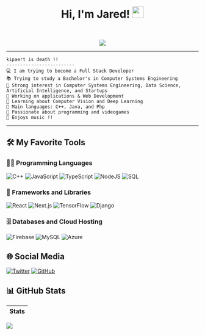 <h1 align="center">
Hi, I'm Jared! <img src="https://media.giphy.com/media/hvRJCLFzcasrR4ia7z/giphy.gif" width="30">
</h1>
<br/>

<!-- Typing SVG -->
<p align="center">
  <a href="https://github.com/DenverCoder1/readme-typing-svg">
    <img src="https://readme-typing-svg.herokuapp.com?lines=Computer+Science+Student;Full+Stack+Web+Developer;Entrepreneur;AI%20|%20ML%20Enthusiast;Always%20learning%20new%20things&center=true&width=380&height=45">
  </a>
</p>
<hr>

```
kipaert is death !!
-------------------------
💻 I am trying to become a Full Stack Developer
📚 Trying to study a Bachelor's in Computer Systems Engineering
📝 Strong interest in Computer Systems Engineering, Data Science, Artificial Intelligence, and Startups
🔭 Working on applications & Web Development
🌱 Learning about Computer Vision and Deep Learning
🌟 Main languages: C++, Java, and Php
🚀 Passionate about programming and videogames
🎵 Enjoys music !!
```
<hr>

## 🛠️ My Favorite Tools

### 👨‍💻 Programming Languages
<p>
    <img alt="C++" src="https://img.shields.io/badge/C++-%2300599C.svg?logo=c%2B%2B&logoColor=white">
    <img alt="JavaScript" src="https://img.shields.io/badge/JavaScript-%23F7DF1E.svg?logo=javascript&logoColor=black">
    <img alt="TypeScript" src="https://img.shields.io/badge/TypeScript-%23007ACC.svg?logo=typescript&logoColor=white">
    <img alt="NodeJS" src="https://img.shields.io/badge/Node.js-%2343853D.svg?logo=node.js&logoColor=white">
    <img alt="SQL" src="https://img.shields.io/badge/SQL-%23025E8C.svg?logo=mysql&logoColor=white">
</p>

### 🧰 Frameworks and Libraries
<p>
    <img alt="React" src="https://img.shields.io/badge/React-20232A?style=for-the-badge&logo=react&logoColor=61DAFB">
    <img alt="Next.js" src="https://img.shields.io/badge/Next.js-000000?style=for-the-badge&logo=next.js&logoColor=white">
    <img alt="TensorFlow" src="https://img.shields.io/badge/TensorFlow-%23FF6F00.svg?logo=TensorFlow&logoColor=white">
    <img alt="Django" src="https://img.shields.io/badge/Django-092E20?style=for-the-badge&logo=django&logoColor=white">
</p>

### 🗄️ Databases and Cloud Hosting
<p>
    <img alt="Firebase" src="https://img.shields.io/badge/Firebase-%23316192.svg?logo=firebase&logoColor=white">
    <img alt="MySQL" src="https://img.shields.io/badge/MySQL-00000F?style=for-the-badge&logo=mysql&logoColor=white">
    <img alt="Azure" src="https://img.shields.io/badge/Azure-0089D6?style=for-the-badge&logo=microsoft-azure&logoColor=white">
</p>

## 🌐 Social Media
<p>
    <a href="https://x.com/Yokuu_fr"><img alt="Twitter" src="https://img.shields.io/badge/X-black.svg?logo=X&logoColor=white"></a>
    <a href="https://github.com/Yokuuis"><img alt="GitHub" src="https://img.shields.io/badge/GitHub-%23121011.svg?logo=github&logoColor=white"></a>
</p>

## 📊 GitHub Stats
| Stats |
|:------:|
![](https://github-readme-stats.vercel.app/api/top-langs/?username=Yokuuis&langs_count=8&theme=algolia&layout=compact)<br/>



